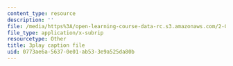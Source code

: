 ```yaml
---
content_type: resource
description: ''
file: /media/https%3A/open-learning-course-data-rc.s3.amazonaws.com/2-003sc-engineering-dynamics-fall-2011/0773ae6a56370e01ab533e9a525da80b_tm51lwadMOc.srt
file_type: application/x-subrip
resourcetype: Other
title: 3play caption file
uid: 0773ae6a-5637-0e01-ab53-3e9a525da80b
---
```

